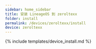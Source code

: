 ```yaml
---
sidebar: home_sidebar
title: 安装 LineageOS 到 zeroltexx
folder: install
permalink: /devices/zeroltexx/install
device: zeroltexx
---
```

{% include templates/device_install.md %}
